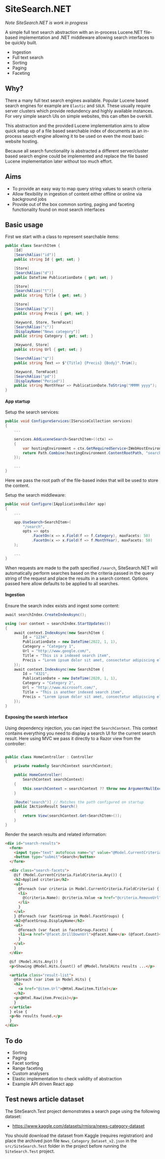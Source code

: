 # SiteSearch.NET

_Note SiteSearch.NET is work in progress_

A simple full text search abstraction with an in-process Lucene.NET file-based implementation and .NET middleware allowing search interfaces to be quickly built.

- Ingestion
- Full text search
- Sorting
- Paging
- Faceting

## Why?

There a many full text search engines available. Popular Lucene based search engines for example are `Elastic` and `SOLR`. These usually require server clusters which provide redundency and highly available instances. For very simple search UIs on simple websites, this can often be overkill.

This abstraction and the provided Lucene implementation aims to allow quick setup up of a file based searchable index of documents as an in-process search engine allowing it to be used on even the most basic website hosting.

Because all search functionality is abstracted a different server/cluster based search engine could be implemented and replace the file based Lucene implementation later without too much effort.

## Aims

- To provide an easy way to map query string values to search criteria
- Allow flexibility in ingestion of content either offline or online via background jobs
- Provide out of the box common sorting, paging and faceting functionality found on most search interfaces

## Basic usage

First we start with a class to represent searchable items:

```csharp
public class SearchItem {
    [Id]
    [SearchAlias("id")]
    public string Id { get; set; }

    [Store]
    [SearchAlias("d")]
    public DateTime PublicationDate { get; set; }

    [Store]
    [SearchAlias("t")]
    public string Title { get; set; }

    [Store]
    [SearchAlias("p")]
    public string Precis { get; set; }

    [Keyword, Store, TermFacet]
    [SearchAlias("c")]
    [DisplayName("News category")]
    public string Category { get; set; }

    [Keyword, Store]
    public string Url { get; set; }

    [SearchAlias("q")]
    public string Text => $"{Title} {Precis} {Body}".Trim();

    [Keyword, TermFacet]
    [SearchAlias("pd")]
    [DisplayName("Period")]
    public string MonthYear => PublicationDate.ToString("MMMM yyyy");
}
```

#### App startup

Setup the search services:

```csharp
public void ConfigureServices(IServiceCollection services)
{
    ...

    services.AddLuceneSearch<SearchItem>((ctx) =>
    {
        var hostingEnvironment = ctx.GetRequiredService<IWebHostEnvironment>();
        return Path.Combine(hostingEnvironment.ContentRootPath, "search-index");
    });

    ...
}
```

Here we pass the root path of the file-based index that will be used to store the content.

Setup the search middleware:

```csharp
public void Configure(IApplicationBuilder app)
{
    ...

    app.UseSearch<SearchItem>(
        "/search",
        opts => opts
            .FacetOn(x => x.Field(f => f.Category), maxFacets: 50)
            .FacetOn(x => x.Field(f => f.MonthYear), maxFacets: 50)
    );

    ...
}
```

When requests are made to the path specified `/search`, SiteSearch.NET will automatically perform searches based on the criteria passed in the query string of the request and place the results in a search context. Options passed here allow defaults to be applied to all searches.

#### Ingestion

Ensure the search index exists and ingest some content:

```csharp
await searchIndex.CreateIndexAsync();

using (var context = searchIndex.StartUpdates())
{
    await context.IndexAsync(new SearchItem {
        Id = "1234",
        PublicationDate = new DateTime(2022, 1, 1),
        Category = "Category 1",
        Url = "http://www.google.com/",
        Title = "This is a indexed search item",
        Precis = "Lorem ipsum dolor sit amet, consectetur adipiscing elit. Sed sit amet tincidunt magna, sed consequat lorem. Integer sit amet sollicitudin lorem, id luctus magna. Phasellus dapibus tellus magna, id porta velit fermentum non."
    });
    await context.IndexAsync(new SearchItem {
        Id = "4321",
        PublicationDate = new DateTime(2020, 1, 1),
        Category = "Category 2",
        Url = "http://www.microsoft.com/",
        Title = "This is another indexed search item",
        Precis = "Lorem ipsum dolor sit amet, consectetur adipiscing elit. Sed sit amet tincidunt magna, sed consequat lorem. Integer sit amet sollicitudin lorem, id luctus magna. Phasellus dapibus tellus magna, id porta velit fermentum non."
    });
}

```

#### Exposing the search interface

Using dependency injection, you can inject the `SearchContext`. This context contains everything you need to display a search UI for the current search result. Here using MVC we pass it directly to a Razor view from the controller:

```csharp

public class HomeController : Controller
{
    private readonly SearchContext searchContext;

    public HomeController(
        SearchContext searchContext)
    {
        this.searchContext = searchContext ?? throw new ArgumentNullException(nameof(searchContext));
    }

    [Route("search")] // Matches the path configured on startup
    public IActionResult Search()
    {
        return View(searchContext.Get<SearchItem>());
    }
}

```

Render the search results and related information:

```html
<div id="search-results">
  <form>
    <input type="text" autofocus name="q" value="@Model.CurrentCriteria.Term" />
    <button type="submit">Search</button>
  </form>

  <div class="search-facets">
    @if (Model.CurrentCriteria.FieldCriteria.Any()) {
    <h2>Applied criteria</h2>
    <ul>
      @foreach (var criteria in Model.CurrentCriteria.FieldCriteria) {
      <li>
        @(criteria.Name): @criteria.Value <a href="@criteria.RemoveUrl">X</a>
      </li>
      }
    </ul>
    } @foreach (var facetGroup in Model.FacetGroups) {
    <h2>@facetGroup.DisplayName</h2>
    <ul>
      @foreach (var facet in facetGroup.Facets) {
      <li><a href="@facet.DrillDownUrl">@facet.Name</a> (@facet.Count)</li>
      }
    </ul>
    }
  </div>

  @if (Model.Hits.Any()) {
  <p>Showing @Model.Hits.Count() of @Model.TotalHits results ...</p>

  <article class="result-list">
    @foreach (var item in Model.Hits) {
    <h2>
      <a href="@item.Url">@Html.Raw(item.Title)</a>
    </h2>
    <p>@Html.Raw(item.Precis)</p>
    }
  </article>
  } else {
  <p>No results found.</p>
  }
</div>
```

## To do

- Sorting
- Paging
- Facet sorting
- Range faceting
- Custom analysers
- Elastic implementation to check validity of abstraction
- Example API driven React app

## Test news article dataset

The SiteSearch.Test project demonstrates a search page using the following dataset:

- https://www.kaggle.com/datasets/rmisra/news-category-dataset

You should download the dataset from Kaggle (requires registration) and place the archived json file `News_Category_Dataset_v2.json` in the `src/SiteSearch.Test` folder in the project before running the `SiteSearch.Test` project.
